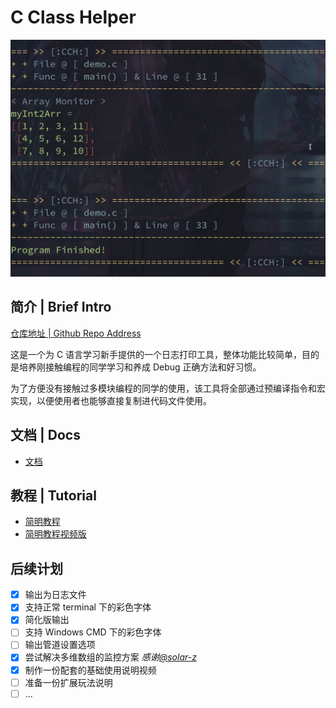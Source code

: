 # C Class Helper

![](https://raw.githubusercontent.com/IsshikiHugh/C-Class-Helper/main/img/img1.png)

## 简介 | Brief Intro

[仓库地址 | Github Repo Address](https://github.com/IsshikiHugh/C-Class-Helper)

这是一个为 C 语言学习新手提供的一个日志打印工具，整体功能比较简单，目的是培养刚接触编程的同学学习和养成 Debug 正确方法和好习惯。

为了方便没有接触过多模块编程的同学的使用，该工具将全部通过预编译指令和宏实现，以便使用者也能够直接复制进代码文件使用。

## 文档 | Docs

- [文档](https://isshikihugh.github.io/C-Class-Helper/docs)

## 教程 | Tutorial

- [简明教程](https://isshikihugh.github.io/C-Class-Helper/tutorials/simple/slides.html)
- [简明教程视频版](https://www.bilibili.com/video/BV1ua411p7HP/)

## 后续计划

- [x] 输出为日志文件
- [x] 支持正常 terminal 下的彩色字体
- [x] 简化版输出
- [ ] 支持 Windows CMD 下的彩色字体
- [ ] 输出管道设置选项
- [x] 尝试解决多维数组的监控方案 *感谢[@solar-z](https://github.com/solar-z)*
- [x] 制作一份配套的基础使用说明视频
- [ ] 准备一份扩展玩法说明
- [ ] ...
